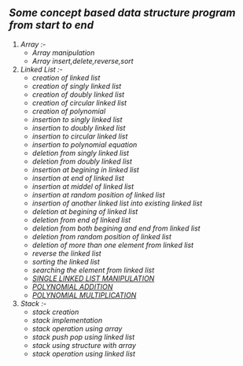 ## *Some concept based data structure program from start to end*
1. *Array :-*
      * *Array manipulation*
      * *Array insert,delete,reverse,sort*
2. *Linked List :-*
      * *creation of linked list*
      * *creation of singly linked list*
      * *creation of doubly linked list*
      * *creation of circular linked list*
      * *creation of polynomial*
      * *insertion to singly linked list*
      * *insertion to doubly linked list* 
      * *insertion to circular linked list*
      * *insertion to polynomial equation*
      * *deletion from singly linked list*
      * *deletion from doubly linked list*
      * *insertion at begining in linked list*
      * *insertion at end of linked list*
      * *insertion at middel of linked list*
      * *insertion at random position of linked list*
      * *insertion of another linked list into existing linked list*
      * *deletion at begining of linked list*
      * *deletion from end of linked list*
      * *deletion from both begining and end from linked list*
      * *deletion from random position of linked list*
      * *deletion of more than one element from linked list*
      * *reverse the linked list*
      * *sorting the linked list*
      * *searching the element from linked list*
      * [*SINGLE LINKED LIST MANIPULATION*](https://github.com/shreyansh-tyagi/Data-Structure-programs/blob/master/SINGLE%20LINKED%20LIST%20MANIPULATION/main.c) 
      * [*POLYNOMIAL ADDITION*](https://github.com/shreyansh-tyagi/Data-Structure-programs/blob/master/addition%20of%20POLYNOMIAL/main.c)
      * [*POLYNOMIAL MULTIPLICATION*](https://github.com/shreyansh-tyagi/Data-Structure-programs/blob/master/POLYNOMIAL%20MULTIPLICATION/main.c)
3. *Stack :-*
      * *stack creation*
      * *stack implementation*
      * *stack operation using array*
      * *stack push pop using linked list*
      * *stack using structure with array*
      * *stack operation using linked list*

